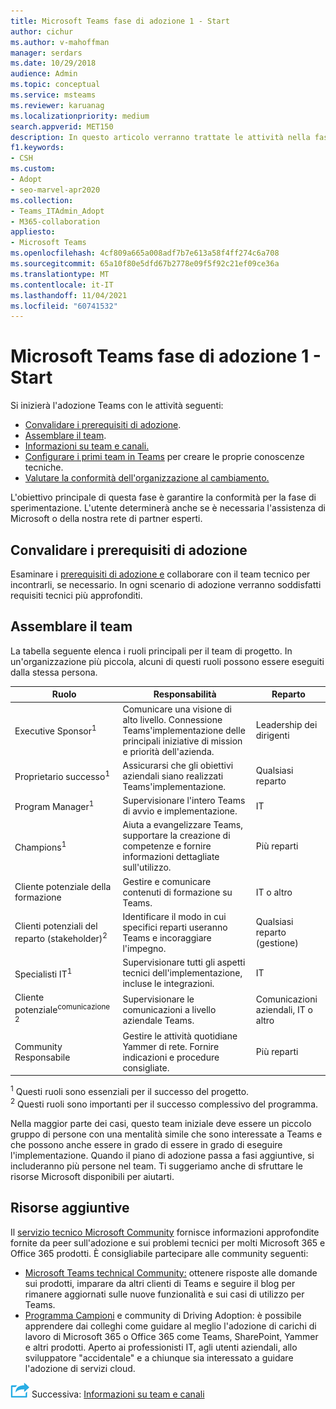 ```yaml
---
title: Microsoft Teams fase di adozione 1 - Start
author: cichur
ms.author: v-mahoffman
manager: serdars
ms.date: 10/29/2018
audience: Admin
ms.topic: conceptual
ms.service: msteams
ms.reviewer: karuanag
ms.localizationpriority: medium
search.appverid: MET150
description: In questo articolo verranno trattate le attività nella fase di avvio Microsoft Teams'adozione. Informazioni sulle procedure consigliate per Microsoft Teams configurazione e pianificazione del team.
f1.keywords:
- CSH
ms.custom:
- Adopt
- seo-marvel-apr2020
ms.collection:
- Teams_ITAdmin_Adopt
- M365-collaboration
appliesto:
- Microsoft Teams
ms.openlocfilehash: 4cf809a665a008adf7b7e613a58f4ff274c6a708
ms.sourcegitcommit: 65a10f80e5dfd67b2778e09f5f92c21ef09ce36a
ms.translationtype: MT
ms.contentlocale: it-IT
ms.lasthandoff: 11/04/2021
ms.locfileid: "60741532"
---
```

# <a name="microsoft-teams-adoption-phase-1---start"></a>Microsoft Teams fase di adozione 1 - Start

Si inizierà l'adozione Teams con le attività seguenti:

- [Convalidare i prerequisiti di adozione](#validate-adoption-prerequisites).
- [Assemblare il team](#assemble-your-team).
- [Informazioni su team e canali.](teams-adoption-understand-teams-and-channels.md)
- [Configurare i primi team in Teams](teams-adoption-your-first-teams.md) per creare le proprie conoscenze tecniche.
- [Valutare la conformità dell'organizzazione al cambiamento.](teams-adoption-assess-readiness.md)

L'obiettivo principale di questa fase è garantire la conformità per la fase di sperimentazione. L'utente determinerà anche se è necessaria l'assistenza di Microsoft o della nostra rete di partner esperti.  

## <a name="validate-adoption-prerequisites"></a>Convalidare i prerequisiti di adozione

Esaminare i [prerequisiti di adozione e](teams-adoption-get-started.md#adoption-prerequisites) collaborare con il team tecnico per incontrarli, se necessario. In ogni scenario di adozione verranno soddisfatti requisiti tecnici più approfonditi.

## <a name="assemble-your-team"></a>Assemblare il team

La tabella seguente elenca i ruoli principali per il team di progetto. In un'organizzazione più piccola, alcuni di questi ruoli possono essere eseguiti dalla stessa persona.

| Ruolo | Responsabilità | Reparto |
| ---- | ---------------- | ---------- |
| Executive Sponsor<sup>1</sup> | Comunicare una visione di alto livello. Connessione Teams'implementazione delle principali iniziative di mission e priorità dell'azienda. | Leadership dei dirigenti |
| Proprietario successo<sup>1</sup> | Assicurarsi che gli obiettivi aziendali siano realizzati Teams'implementazione. | Qualsiasi reparto |
| Program Manager<sup>1</sup> | Supervisionare l'intero Teams di avvio e implementazione. | IT |
| Champions<sup>1</sup> | Aiuta a evangelizzare Teams, supportare la creazione di competenze e fornire informazioni dettagliate sull'utilizzo. | Più reparti |
| Cliente potenziale della formazione | Gestire e comunicare contenuti di formazione su Teams. | IT o altro |
| Clienti potenziali del reparto (stakeholder)<sup>2</sup> | Identificare il modo in cui specifici reparti useranno Teams e incoraggiare l'impegno. | Qualsiasi reparto (gestione) |
| Specialisti IT<sup>1</sup> | Supervisionare tutti gli aspetti tecnici dell'implementazione, incluse le integrazioni. | IT |
| Cliente potenziale<sup>comunicazione 2</sup> | Supervisionare le comunicazioni a livello aziendale Teams. | Comunicazioni aziendali, IT o altro |
| Community Responsabile | Gestire le attività quotidiane Yammer di rete. Fornire indicazioni e procedure consigliate. | Più reparti |

<sup>1</sup> Questi ruoli sono essenziali per il successo del progetto.</br>
<sup>2</sup> Questi ruoli sono importanti per il successo complessivo del programma.

Nella maggior parte dei casi, questo team iniziale deve essere un piccolo gruppo di persone con una mentalità simile che sono interessate a Teams e che possono anche essere in grado di essere in grado di eseguire l'implementazione. Quando il piano di adozione passa a fasi aggiuntive, si includeranno più persone nel team. Ti suggeriamo anche di sfruttare le risorse Microsoft disponibili per aiutarti. 

## <a name="additional-resources"></a>Risorse aggiuntive

Il [servizio tecnico Microsoft Community](https://aka.ms/TechCommunity) fornisce informazioni approfondite fornite da peer sull'adozione e sui problemi tecnici per molti Microsoft 365 e Office 365 prodotti. È consigliabile partecipare alle community seguenti:

- [Microsoft Teams technical Community:](https://aka.ms/TeamsCommunity) ottenere risposte alle domande sui prodotti, imparare da altri clienti di Teams e seguire il blog per rimanere aggiornati sulle nuove funzionalità e sui casi di utilizzo per Teams. 
- [Programma Campioni](https://aka.ms/O365Champions) e community di Driving Adoption: è possibile apprendere dai colleghi come guidare al meglio l'adozione di carichi di lavoro di Microsoft 365 o Office 365 come Teams, SharePoint, Yammer e altri prodotti. Aperto ai professionisti IT, agli utenti aziendali, allo sviluppatore "accidentale" e a chiunque sia interessato a guidare l'adozione di servizi cloud.  


![Icona che rappresenta il passaggio successivo.](media/teams-adoption-next-icon.png) Successiva: [Informazioni su team e canali](teams-adoption-understand-teams-and-channels.md)

